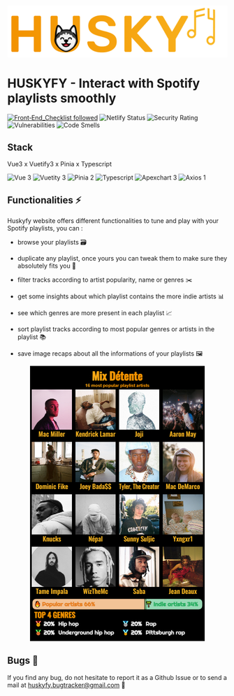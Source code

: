 <p align="center">
    <a href="https://www.huskyfy.com" target="_blank" rel="noopener noreferrer">
        <img src="./src/assets/Huskyfy.png" alt="Huskyfy logo">
    </a>
</p>

# HUSKYFY - Interact with Spotify playlists smoothly

[![Front‑End_Checklist followed](https://img.shields.io/badge/Front‑End_Checklist-followed-brightgreen.svg)](https://github.com/thedaviddias/Front-End-Checklist/)
![Netlify Status](https://api.netlify.com/api/v1/badges/ca42d8a5-b247-4dd3-9840-65c5750da906/deploy-status)
![Security Rating](https://sonarcloud.io/api/project_badges/measure?project=s-rigaud_huskyfy&metric=security_rating)
![Vulnerabilities](https://sonarcloud.io/api/project_badges/measure?project=s-rigaud_huskyfy&metric=vulnerabilities)
![Code Smells](https://sonarcloud.io/api/project_badges/measure?project=s-rigaud_huskyfy&metric=code_smells)

## Stack

Vue3 x Vuetify3 x Pinia x Typescript

![Vue 3](https://img.shields.io/badge/Vue-3.2-brightgreen.svg)
![Vuetity 3](https://img.shields.io/badge/Vuetify-3-AEDDFF.svg)
![Pinia 2](https://img.shields.io/badge/Pinia-2.0-yellow.svg)
![Typescript](https://img.shields.io/badge/Typescript-4.8-blue.svg)
![Apexchart 3](https://img.shields.io/badge/Apexchart-3.36-red.svg)
![Axios 1](https://img.shields.io/badge/Axios-1.1-purple.svg)

## Functionalities ⚡

Huskyfy website offers different functionalities to tune and play with your Spotify playlists, you can :

* browse your playlists 🗃

* duplicate any playlist, once yours you can tweak them to make sure they absolutely fits you 📑

* filter tracks according to artist popularity, name or genres ✂️

* get some insights about which playlist contains the more indie artists 📊

* see which genres are more present in each playlist 📈

* sort playlist tracks according to most popular genres or artists in the playlist 📚

* save image recaps about all the informations of your playlists 🖼️

<p align="center">
    <img src="./src/assets/export-example.jpg" alt="Image example">
</p>

## Bugs 🐛

If you find any bug, do not hesitate to report it as a Github Issue or to send a mail at huskyfy.bugtracker@gmail.com 📧
